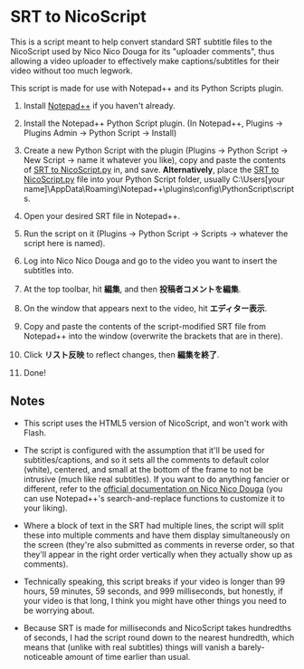 # SRT to NicoScript

This is a script meant to help convert standard SRT subtitle files to the NicoScript used by Nico Nico Douga for its "uploader comments", thus allowing a video uploader to effectively make captions/subtitles for their video without too much legwork.

This script is made for use with Notepad++ and its Python Scripts plugin.

1. Install [Notepad++](https://notepad-plus-plus.org/) if you haven't already.

2. Install the Notepad++ Python Script plugin.
(In Notepad++, Plugins -> Plugins Admin -> Python Script -> Install)

3. Create a new Python Script with the plugin (Plugins -> Python Script -> New Script -> name it whatever you like), copy and paste the contents of [SRT to NicoScript.py](../blob/master/SRT-to-NicoScript.py) in, and save.
**Alternatively**, place the [SRT to NicoScript.py](../blob/master/SRT-to-NicoScript.py) file into your Python Script folder, usually C:\Users\[your name]\AppData\Roaming\Notepad++\plugins\config\PythonScript\scripts.

4. Open your desired SRT file in Notepad++.

5. Run the script on it (Plugins -> Python Script -> Scripts -> whatever the script here is named).

6. Log into Nico Nico Douga and go to the video you want to insert the subtitles into.

7. At the top toolbar, hit **編集**, and then **投稿者コメントを編集**.

8. On the window that appears next to the video, hit **エディター表示**.

9. Copy and paste the contents of the script-modified SRT file from Notepad++ into the window (overwrite the brackets that are in there).

10. Click **リスト反映** to reflect changes, then **編集を終了**.

11. Done!

## Notes

* This script uses the HTML5 version of NicoScript, and won't work with Flash.

* The script is configured with the assumption that it'll be used for subtitles/captions, and so it sets all the comments to default color (white), centered, and small at the bottom of the frame to not be intrusive (much like real subtitles). If you want to do anything fancier or different, refer to the [official documentation on Nico Nico Douga](https://qa.nicovideo.jp/faq/show/7386?category_id=413) (you can use Notepad++'s search-and-replace functions to customize it to your liking).

* Where a block of text in the SRT had multiple lines, the script will split these into multiple comments and have them display simultaneously on the screen (they're also submitted as comments in reverse order, so that they'll appear in the right order vertically when they actually show up as comments).

* Technically speaking, this script breaks if your video is longer than 99 hours, 59 minutes, 59 seconds, and 999 milliseconds, but honestly, if your video is that long, I think you might have other things you need to be worrying about.

* Because SRT is made for milliseconds and NicoScript takes hundredths of seconds, I had the script round down to the nearest hundredth, which means that (unlike with real subtitles) things will vanish a barely-noticeable amount of time earlier than usual.
